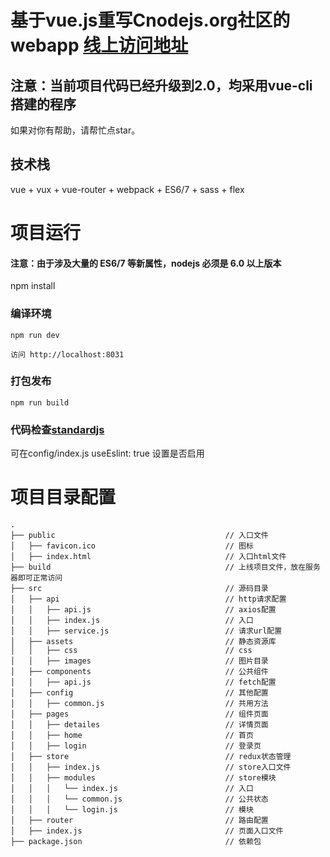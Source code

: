 # 基于vue.js重写Cnodejs.org社区的webapp [线上访问地址](http://.592php.com/vuecnode/)

## 注意：当前项目代码已经升级到2.0，均采用vue-cli搭建的程序
 如果对你有帮助，请帮忙点star。
## 技术栈

vue + vux + vue-router + webpack + ES6/7  + sass + flex

# 项目运行

#### 注意：由于涉及大量的 ES6/7 等新属性，nodejs 必须是 6.0 以上版本

npm install


### 编译环境
```
npm run dev

访问 http://localhost:8031
```
### 打包发布
```
npm run build

```
### 代码检查[standardjs](https://standardjs.com/readme-zhcn.html)
可在config/index.js 
useEslint: true 设置是否启用

# 项目目录配置

```
.
├── public                                      // 入口文件
│   ├── favicon.ico                             // 图标
│   ├── index.html                              // 入口html文件
├── build                                       // 上线项目文件，放在服务器即可正常访问
├── src                                         // 源码目录
│   ├── api                                     // http请求配置
│   │   ├── api.js                              // axios配置
│   │   ├── index.js                            // 入口
│   │   ├── service.js                          // 请求url配置
│   ├── assets                                  // 静态资源库
│   │   ├── css                                 // css
│   │   ├── images                              // 图片目录
│   ├── components                              // 公共组件
│   │   ├── api.js                              // fetch配置
│   ├── config                                  // 其他配置
│   │   ├── common.js                           // 共用方法
│   ├── pages                                   // 组件页面
│   │   ├── detailes                            // 详情页面
│   │   ├── home                                // 首页
│   │   ├── login                               // 登录页
│   ├── store                                   // redux状态管理
│   │   ├── index.js                            // store入口文件
│   │   ├── modules                             // store模块
│   │   │   └── index.js                        // 入口
│   │   │   └── common.js                       // 公共状态
│   │   │   └── login.js                        // 模块
│   ├── router                                  // 路由配置
│   ├── index.js                                // 页面入口文件
├── package.json                                // 依赖包
```
